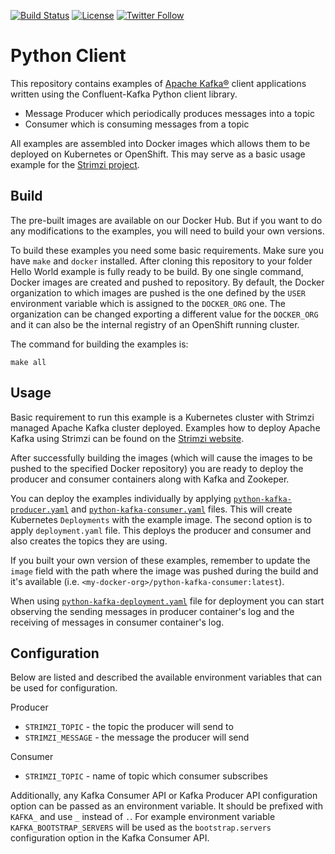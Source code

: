 [![Build Status](https://dev.azure.com/cncf/strimzi/_apis/build/status/client-examples?branchName=main)](https://dev.azure.com/cncf/strimzi/_build/latest?definitionId=33&branchName=main)
[![License](https://img.shields.io/badge/license-Apache--2.0-blue.svg)](http://www.apache.org/licenses/LICENSE-2.0)
[![Twitter Follow](https://img.shields.io/twitter/follow/strimziio?style=social)](https://twitter.com/strimziio)


# Python Client 

This repository contains examples of [Apache Kafka®](https://kafka.apache.org) client applications written using the Confluent-Kafka Python client library.
* Message Producer which periodically produces messages into a topic
* Consumer which is consuming messages from a topic

All examples are assembled into Docker images which allows them to be deployed on Kubernetes or OpenShift.
This may serve as a basic usage example for the [Strimzi project](https://strimzi.io).

## Build
The pre-built images are available on our Docker Hub.
But if you want to do any modifications to the examples, you will need to build your own versions.

To build these examples you need some basic requirements.
Make sure you have `make` and `docker` installed. 
After cloning this repository to your folder Hello World example is fully ready to be build.
By one single command, Docker images are created and pushed to repository.
By default, the Docker organization to which images are pushed is the one defined by the `USER` environment variable which is assigned to the `DOCKER_ORG` one.
The organization can be changed exporting a different value for the `DOCKER_ORG` and it can also be the internal registry of an OpenShift running cluster.

The command for building the examples is:

```
make all
```

## Usage

Basic requirement to run this example is a Kubernetes cluster with Strimzi managed Apache Kafka cluster deployed.
Examples how to deploy Apache Kafka using Strimzi can be found on the [Strimzi website](https://strimzi.io/quickstarts/minikube/).

After successfully building the images (which will cause the images to be pushed to the specified Docker repository) you are ready to deploy the producer and consumer containers along with Kafka and Zookeper.

You can deploy the examples individually by applying [`python-kafka-producer.yaml`](./python/kafka/python-kafka-producer.yaml) and [`python-kafka-consumer.yaml`](./python/kafka/python-kafka-consumer.yaml) files.
This will create Kubernetes `Deployments` with the example image.
The second option is to apply `deployment.yaml` file.
This deploys the producer and consumer and also creates the topics they are using.

If you built your own version of these examples, remember to update the `image` field with the path where the image was pushed during the build and it's available (i.e. `<my-docker-org>/python-kafka-consumer:latest`).

When using [`python-kafka-deployment.yaml`](./python/python-kafka-deployment.yaml) file for deployment you can start observing the sending messages in producer container's log and the receiving of messages in consumer container's log.

## Configuration

Below are listed and described the available environment variables that can be used for configuration.

Producer  
* `STRIMZI_TOPIC` - the topic the producer will send to
* `STRIMZI_MESSAGE` - the message the producer will send

Consumer  
* `STRIMZI_TOPIC` - name of topic which consumer subscribes  


Additionally, any Kafka Consumer API or Kafka Producer API configuration option can be passed as an environment variable.
It should be prefixed with `KAFKA_` and use `_` instead of `.`.
For example environment variable `KAFKA_BOOTSTRAP_SERVERS` will be used as the `bootstrap.servers` configuration option in the Kafka Consumer API.

